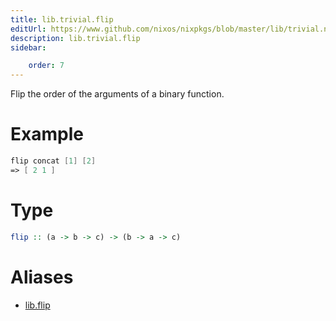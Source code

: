 ```yaml
---
title: lib.trivial.flip
editUrl: https://www.github.com/nixos/nixpkgs/blob/master/lib/trivial.nix#L198C10
description: lib.trivial.flip
sidebar:

    order: 7
---
```


Flip the order of the arguments of a binary function.

# Example

```nix
flip concat [1] [2]
=> [ 2 1 ]
```

# Type

```haskell
flip :: (a -> b -> c) -> (b -> a -> c)
```


# Aliases

- [lib.flip](/reference/libflip)


